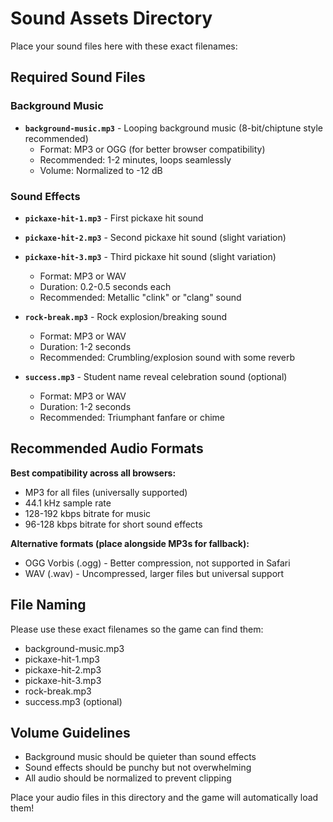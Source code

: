 # Sound Assets Directory

Place your sound files here with these exact filenames:

## Required Sound Files

### Background Music
- **`background-music.mp3`** - Looping background music (8-bit/chiptune style recommended)
  - Format: MP3 or OGG (for better browser compatibility)
  - Recommended: 1-2 minutes, loops seamlessly
  - Volume: Normalized to -12 dB

### Sound Effects
- **`pickaxe-hit-1.mp3`** - First pickaxe hit sound
- **`pickaxe-hit-2.mp3`** - Second pickaxe hit sound (slight variation)
- **`pickaxe-hit-3.mp3`** - Third pickaxe hit sound (slight variation)
  - Format: MP3 or WAV
  - Duration: 0.2-0.5 seconds each
  - Recommended: Metallic "clink" or "clang" sound

- **`rock-break.mp3`** - Rock explosion/breaking sound
  - Format: MP3 or WAV
  - Duration: 1-2 seconds
  - Recommended: Crumbling/explosion sound with some reverb

- **`success.mp3`** - Student name reveal celebration sound (optional)
  - Format: MP3 or WAV
  - Duration: 1-2 seconds
  - Recommended: Triumphant fanfare or chime

## Recommended Audio Formats

**Best compatibility across all browsers:**
- MP3 for all files (universally supported)
- 44.1 kHz sample rate
- 128-192 kbps bitrate for music
- 96-128 kbps bitrate for short sound effects

**Alternative formats (place alongside MP3s for fallback):**
- OGG Vorbis (.ogg) - Better compression, not supported in Safari
- WAV (.wav) - Uncompressed, larger files but universal support

## File Naming
Please use these exact filenames so the game can find them:
- background-music.mp3
- pickaxe-hit-1.mp3
- pickaxe-hit-2.mp3
- pickaxe-hit-3.mp3
- rock-break.mp3
- success.mp3 (optional)

## Volume Guidelines
- Background music should be quieter than sound effects
- Sound effects should be punchy but not overwhelming
- All audio should be normalized to prevent clipping

Place your audio files in this directory and the game will automatically load them!